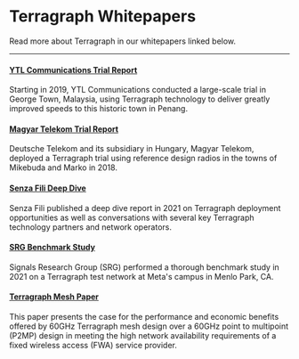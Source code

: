 # Terragraph Whitepapers
Read more about Terragraph in our whitepapers linked below.

----

#### [YTL Communications Trial Report](Terragraph_GeorgeTownTrial_Whitepaper.pdf)
Starting in 2019, YTL Communications conducted a large-scale trial in George
Town, Malaysia, using Terragraph technology to deliver greatly improved speeds
to this historic town in Penang.

#### [Magyar Telekom Trial Report](Terragraph_MikebudaTrial_Whitepaper.pdf)
Deutsche Telekom and its subsidiary in Hungary, Magyar Telekom, deployed a
Terragraph trial using reference design radios in the towns of Mikebuda and
Marko in 2018.

#### [Senza Fili Deep Dive](https://senzafili.com/reports/terragraph/)
Senza Fili published a deep dive report in 2021 on Terragraph deployment
opportunities as well as conversations with several key Terragraph technology
partners and network operators.

#### [SRG Benchmark Study](https://signalsresearch.com/issue/terragraph-under-the-microscope/)
Signals Research Group (SRG) performed a thorough benchmark study in 2021 on a
Terragraph test network at Meta's campus in Menlo Park, CA.

#### [Terragraph Mesh Paper](Terragraph_Mesh_Whitepaper.pdf)
This paper presents the case for the performance and economic benefits offered
by 60GHz Terragraph mesh design over a 60GHz point to multipoint (P2MP) design
in meeting the high network availability requirements of a fixed wireless access
(FWA) service provider.
